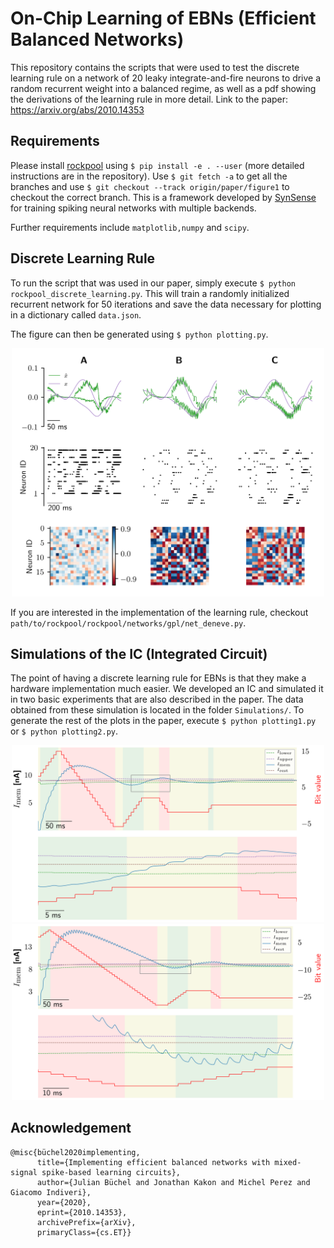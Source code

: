 # On-Chip Learning of EBNs (Efficient Balanced Networks)

This repository contains the scripts that were used to test the discrete learning rule on a network of 20 leaky integrate-and-fire neurons to drive
a random recurrent weight into a balanced regime, as well as a pdf showing the derivations of the learning rule in more detail. Link to the paper: https://arxiv.org/abs/2010.14353

## Requirements
Please install [rockpool](https://github.com/jubueche/Rockpool) using `$ pip install -e . --user` (more detailed instructions are in the repository).
Use `$ git fetch -a` to get all the branches and use `$ git checkout --track origin/paper/figure1` to checkout the correct branch.
This is a framework developed by [SynSense](synsense.ai) for training spiking neural networks with multiple backends.

Further requirements include `matplotlib,numpy` and `scipy`.

## Discrete Learning Rule
To run the script that was used in our paper, simply execute `$ python rockpool_discrete_learning.py`. This will train a randomly initialized recurrent network for 50 iterations and save the data necessary for plotting in a dictionary called `data.json`.

The figure can then be generated using `$ python plotting.py`.

<center>
<img src=figure1.png width="500">
</center>

If you are interested in the implementation of the learning rule, checkout `path/to/rockpool/rockpool/networks/gpl/net_deneve.py`.

## Simulations of the IC (Integrated Circuit)
The point of having a discrete learning rule for EBNs is that they make a hardware implementation much easier. We developed an IC and simulated it in two basic experiments that are also described in the paper. The data obtained from these simulation is located in the folder `Simulations/`. To generate the rest of the plots in the paper, execute `$ python plotting1.py` or `$ python plotting2.py`.

<center>
<img src=sim1_plot.png width="500">
</center>

<center>
<img src=sim2_plot.png width="500">
</center>


## Acknowledgement
```
@misc{büchel2020implementing,
      title={Implementing efficient balanced networks with mixed-signal spike-based learning circuits}, 
      author={Julian Büchel and Jonathan Kakon and Michel Perez and Giacomo Indiveri},
      year={2020},
      eprint={2010.14353},
      archivePrefix={arXiv},
      primaryClass={cs.ET}}
```

